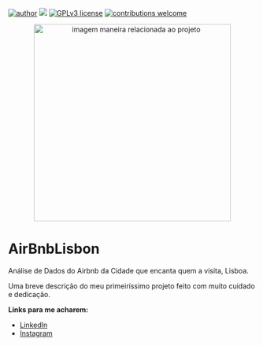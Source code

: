 [![author](https://img.shields.io/badge/author-AlannaGonzaga-red.svg)](https://www.linkedin.com/in/alanna-gonzaga-10781013a/) [![](https://img.shields.io/badge/python-3.7+-blue.svg)](https://www.python.org/downloads/release/python-365/) [![GPLv3 license](https://img.shields.io/badge/License-GPLv3-blue.svg)](http://perso.crans.org/besson/LICENSE.html) [![contributions welcome](https://img.shields.io/badge/contributions-welcome-brightgreen.svg?style=flat)](https://github.com/AlannaGonzaga)


<p align="center">
  <img src="https://www.collegiate-ac.pt/propeller/uploads/sites/4/2020/11/ruas-mais-bonitas-de-lisboa-1-1450x967.jpg" alt="imagem maneira relacionada ao projeto"height=400px >

  
# AirBnbLisbon
Análise de Dados do Airbnb da Cidade que encanta quem a visita, Lisboa.

Uma breve descrição do meu primeiríssimo projeto feito com muito cuidado e dedicação.
  
  
**Links para me acharem:**
* [LinkedIn](https://www.linkedin.com/in/alanna-gonzaga-10781013a/)
* [Instagram](https://www.instagram.com/alannaramosgonzaga/)



